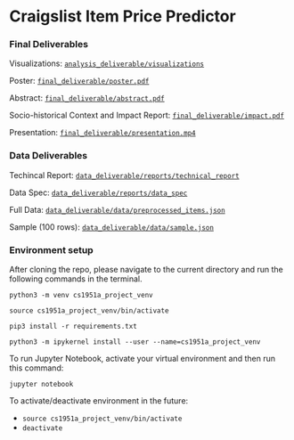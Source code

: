 # Craigslist Item Price Predictor

### Final Deliverables

Visualizations: [`analysis_deliverable/visualizations`](https://github.com/csci1951a-spring-2024/final-project-price-predictor/tree/main/analysis_deliverable/visualizations)

Poster: [`final_deliverable/poster.pdf`](https://github.com/csci1951a-spring-2024/final-project-price-predictor/tree/main/final_deliverable/poster.pdf)

Abstract: [`final_deliverable/abstract.pdf`](https://github.com/csci1951a-spring-2024/final-project-price-predictor/tree/main/final_deliverable/abstract.pdf)

Socio-historical Context and Impact Report: [`final_deliverable/impact.pdf`](https://github.com/csci1951a-spring-2024/final-project-price-predictor/tree/main/final_deliverable/impact.pdf)

Presentation: [`final_deliverable/presentation.mp4`](https://github.com/csci1951a-spring-2024/final-project-price-predictor/tree/main/final_deliverable/presentation.mp4)

### Data Deliverables

Techincal Report: [`data_deliverable/reports/technical_report`](https://github.com/csci1951a-spring-2024/final-project-price-predictor/tree/main/data_deliverable/reports/technical_report)

Data Spec: [`data_deliverable/reports/data_spec`](https://github.com/csci1951a-spring-2024/final-project-price-predictor/tree/main/data_deliverable/reports/data_spec)

Full Data: [`data_deliverable/data/preprocessed_items.json`](https://github.com/csci1951a-spring-2024/final-project-price-predictor/blob/main/data_deliverable/data/preprocessed_items.json)

Sample (100 rows): [`data_deliverable/data/sample.json`](https://github.com/csci1951a-spring-2024/final-project-price-predictor/blob/main/data_deliverable/data/sample.json)

### Environment setup

After cloning the repo, please navigate to the current directory and run the following commands in the terminal.

`python3 -m venv cs1951a_project_venv`

`source cs1951a_project_venv/bin/activate`

`pip3 install -r requirements.txt`

`python3 -m ipykernel install --user --name=cs1951a_project_venv`

To run Jupyter Notebook, activate your virtual environment and then run this command:

`jupyter notebook`

To activate/deactivate environment in the future:

- `source cs1951a_project_venv/bin/activate`
- `deactivate`
